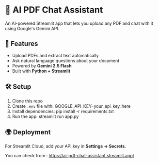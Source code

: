 # 🧠 AI PDF Chat Assistant

An AI-powered Streamlit app that lets you upload any PDF and chat with it using Google's Gemini API.

## 🚀 Features
- Upload PDFs and extract text automatically
- Ask natural language questions about your document
- Powered by **Gemini 2.5 Flash**
- Built with **Python + Streamlit**

## 🛠️ Setup
1. Clone this repo
2. Create `.env` file with:
GOOGLE_API_KEY=your_api_key_here
3. Install dependencies:
pip install -r requirements.txt
4. Run the app:
streamlit run app.py

## 🌍 Deployment

For Streamlit Cloud, add your API key in **Settings → Secrets**.

You can check from : https://ai-pdf-chat-assistant.streamlit.app/
